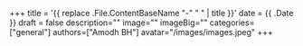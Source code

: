 +++
title = '{{ replace .File.ContentBaseName "-" " " | title }}'
date = {{ .Date }}
draft = false
description=""
image=""
imageBig=""
categories=["general"]
authors=["Amodh BH"]
avatar="/images/images.jpeg"
+++
